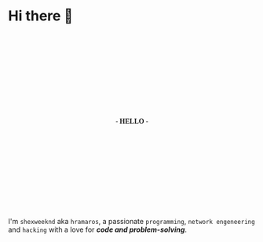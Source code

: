 
# Hi there 👋

<link rel="preconnect" href="https://fonts.googleapis.com">
<link rel="preconnect" href="https://fonts.gstatic.com" crossorigin>
<link href="https://fonts.googleapis.com/css2?family=Edu+AU+VIC+WA+NT+Guides:wght@400..700&display=swap" rel="stylesheet">

<div style="background-image: url('https://github.com/shexweeknd/blob/blob/main/shexweeknd/walp.jpg?raw=true'); background-size: cover; display: flex; align-items: center; justify-content: center; width: 100%; height: 360px; margin-bottom: 15px">
    <p style="font-family: 'Edu AU VIC WA NT Guides', cursive; font-weight: 700">
        - HELLO -
    </p>
</div>

I'm `shexweeknd` aka `hramaros`, a passionate `programming`, `network engeneering` and `hacking` with a love for ***code and problem-solving***.
